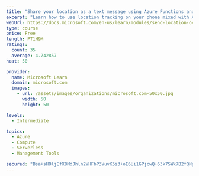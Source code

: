 ```yaml
---
title: "Share your location as a text message using Azure Functions and Twilio"
excerpt: "Learn how to use location tracking on your phone mixed with Azure Functions and Twilio to share your location with your friends as a text message."
webUrl: https://docs.microsoft.com/en-us/learn/modules/send-location-over-sms-using-azure-functions-twilio/
type: course
price: Free
length: PT1H9M
ratings:
  count: 35
  average: 4.742857
heat: 50

provider:
  name: Microsoft Learn
  domain: microsoft.com
  images:
    - url: /assets/images/organizations/microsoft.com-50x50.jpg
      width: 50
      height: 50

levels:
  - Intermediate

topics:
  - Azure
  - Compute
  - Serverless
  - Management Tools

secured: "Bsa+sHOljEfX8MdJhln2VHFbP3VuvK5i3+oE6Ui1GPjcwQ+63k7SWk7B2fQNp60KITYHX7lwUw5d01tV+Y3pLsoM6CMrS1ULaZcg5OkI6NNszuozj6qWIjoC+lqJAOO/dIlRCmqZyGgs040jMjRJBCymRNP4BawZg34Afwt+ZrJPrLEgW0zVmt8LPKKaLYfqxjKsazJQqeSGG4QlkC5/uU5SxxdOkwnTA/bz9Taigs590g9ikXKZuD3A9q7z8F28CPCHs419naHYP8yq8P47bN5M/Gw9LE0pE/0KW8TlWhqBavFw8NAbgSxYx8ZBnPaUTHq0UuoS86rAg4BNWYrJRefbHIZbdPYXXdLOj8UtTXR8/Qowdmbqy23YRihZOFmzEiLMXdEE8FBCZoRxePCqbr6SXtSqMuCUjqhqoXJjOlU=;nWzctwkjGbiEsrih1RR91g=="
---
```


